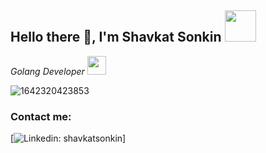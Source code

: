 <h2> Hello there 👋, I'm Shavkat Sonkin <img src="https://media.giphy.com/media/mGcNjsfWAjY5AEZNw6/giphy.gif" width="50"></h2>

<p><em>Golang Developer <img src="https://media.giphy.com/media/WUlplcMpOCEmTGBtBW/giphy.gif" width="30"></em></p>

![1642320423853](https://user-images.githubusercontent.com/48784001/203785020-2b4826c1-7ddb-4de8-b65b-ebf6e04c5290.jpeg)

### Contact me:

[![Linkedin: shavkatsonkin](https://img.shields.io/badge/-shavkatsonkin-blue?style=flat-square&logo=Linkedin&logoColor=white&link=https://www.linkedin.com/in/shavkatsonkin/)]
